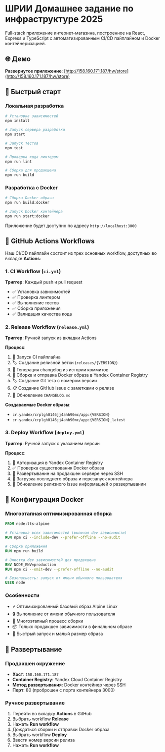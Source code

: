 # ШРИИ Домашнее задание по инфраструктуре 2025

Full-stack приложение интернет-магазина, построенное на React, Express и TypeScript с автоматизированным CI/CD пайплайном и Docker контейнеризацией.

## 🌐 Демо

**Развернутое приложение**: [http://158.160.171.187/hw/store](http://158.160.171.187/hw/store)

## 🚀 Быстрый старт

### Локальная разработка

```bash
# Установка зависимостей
npm install

# Запуск сервера разработки
npm start

# Запуск тестов
npm test

# Проверка кода линтером
npm run lint

# Сборка для продакшена
npm run build
```

### Разработка с Docker

```bash
# Сборка Docker образа
npm run build:docker

# Запуск Docker контейнера
npm run start:docker
```

Приложение будет доступно по адресу `http://localhost:3000`


## 🔄 GitHub Actions Workflows

Наш CI/CD пайплайн состоит из трех основных workflow, доступных во вкладке **Actions**:

### 1. **CI Workflow** (`ci.yml`)

**Триггер**: Каждый push и pull request

- ✅ Установка зависимостей
- ✅ Проверка линтером
- ✅ Выполнение тестов
- ✅ Сборка приложения
- ✅ Валидация качества кода

### 2. **Release Workflow** (`release.yml`)

**Триггер**: Ручной запуск из вкладки Actions

**Процесс**:

1. 🔄 Запуск CI пайплайна
2. 🏷️ Создание релизной ветки (`releases/{VERSION}`)
3. 📝 Генерация changelog из истории коммитов
4. 🐳 Сборка и отправка Docker образа в Yandex Container Registry
5. 🏷️ Создание Git тега с номером версии
6. 📋 Создание GitHub issue с заметками о релизе
7. 📄 Обновление `CHANGELOG.md`

**Создаваемые Docker образы**:

- `cr.yandex/crplgh0146jj4ahh90mc/app:{VERSION}`
- `cr.yandex/crplgh0146jj4ahh90mc/app:{VERSION}_latest`

### 3. **Deploy Workflow** (`deploy.yml`)

**Триггер**: Ручной запуск с указанием версии

**Процесс**:

1. 🔐 Авторизация в Yandex Container Registry
2. ✅ Проверка существования Docker образа
3. 🚀 Развертывание на продакшен сервере через SSH
4. 🔄 Загрузка последнего образа и перезапуск контейнера
5. 💬 Обновление релизного issue информацией о развертывании

## 🐳 Конфигурация Docker

### Многоэтапная оптимизированная сборка

```dockerfile
FROM node:lts-alpine

# Установка всех зависимостей (включая dev зависимости)
RUN npm ci --include=dev --prefer-offline --no-audit

# Сборка приложения
RUN npm run build

# Очистка dev зависимостей для продакшена
ENV NODE_ENV=production
RUN npm ci --omit=dev --prefer-offline --no-audit

# Безопасность: запуск от имени обычного пользователя
USER node
```

### Особенности

- ⚡ Оптимизированный базовый образ Alpine Linux
- 🔒 Выполнение от имени обычного пользователя
- 🧹 Многоэтапный процесс сборки
- 📦 Только продакшен зависимости в финальном образе
- 🚀 Быстрый запуск и малый размер образа

## 🚀 Развертывание

### Продакшен окружение

- **Хост**: `158.160.171.187`
- **Container Registry**: Yandex Cloud Container Registry
- **Метод развертывания**: Docker контейнер через SSH
- **Порт**: 80 (проброшен с порта контейнера 3000)

### Ручное развертывание

1. Перейти во вкладку **Actions** в GitHub
2. Выбрать workflow **Release**
3. Нажать **Run workflow**
4. Дождаться сборки и отправки Docker образа
5. Выбрать workflow **Deploy**
6. Ввести номер версии релиза
7. Нажать **Run workflow**
